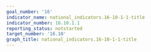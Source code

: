 ```yaml
---
goal_number: '16'
indicator_name: national_indicators.16-10-1-1-title
indicator_number: 16.10.1.1
reporting_status: notstarted
target_number: '16.10'
graph_title: national_indicators.16-10-1-1-title
---
```

